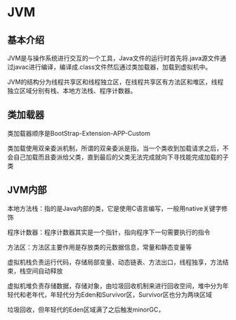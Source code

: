 # JVM

## 基本介绍

JVM是与操作系统进行交互的一个工具，Java文件的运行时首先将.java源文件通过javac进行编译，编译成.class文件然后通过类加载器，加载到虚拟机中。

JVM的结构分为线程共享区和线程独立区，在线程共享区有方法区和堆区，线程独立区域分别有栈、本地方法栈、程序计数器。

## 类加载器

类加载器顺序是BootStrap-Extension-APP-Custom

类加载使用双亲委派机制，所谓的双亲委派是指，当一个类收到加载请求之后，不会自己加载而且委派给父类，直到最后的父类无法完成就向下寻找能完成加载的子类

## JVM内部

本地方法栈：指的是Java内部的类，它是使用C语言编写，一般用native关键字修饰

程序计数器：程序计数器其实是一个指针，指向程序下一句需要执行的指令

方法区：方法区主要作用是存放类的元数据信息，常量和静态变量等

虚拟机栈负责运行代码，存储局部变量、动态链表、方法出口，线程独享，方法结束，栈空间自动释放

虚拟机堆负责存储数据，存储对象，由垃圾回收机制来进行回收空间，堆中分为年轻代和老年代，年轻代分为Eden和Survivor区，Survivor区也分为两块区域

垃圾回收，但年轻代的Eden区域满了之后触发minorGC，

